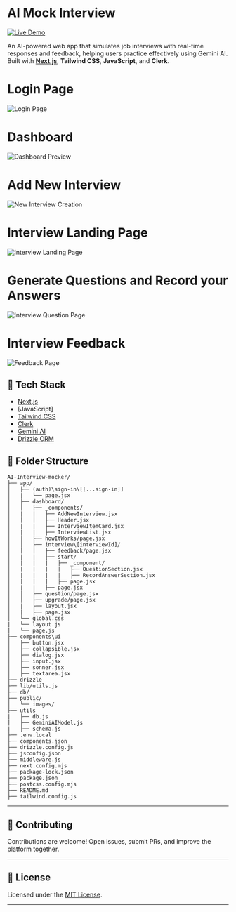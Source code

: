# **AI Mock Interview**
[![Live Demo](https://img.shields.io/badge/LIVE-DEMO-blue?style=for-the-badge&labelColor=333)](https://ai-interview-mocker-phi-teal.vercel.app/)

An AI-powered web app that simulates job interviews with real-time responses and feedback, helping users practice effectively using Gemini AI. Built with **[Next.js](https://nextjs.org)**, **Tailwind CSS**, **JavaScript**, and **Clerk**.

# **Login Page**
![Login Page](./public/images/AiMockInterview_1.png)

# **Dashboard**
![Dashboard Preview](./public/images/AiMockInterview_2.png)

# **Add New Interview**
![New Interview Creation](./public/images/AiMockInterview_3.png)

# **Interview Landing Page**
![Interview Landing Page](./public/images/AiMockInterview_4.png)

# **Generate Questions and Record your Answers**
![Interview Question Page](./public/images/AiMockInterview_5.png)

# **Interview Feedback**
![Feedback Page](./public/images/AiMockInterview_6.png)

## 🧰 Tech Stack

- [Next.js](https://nextjs.org/)
- [JavaScript]
- [Tailwind CSS](https://tailwindcss.com/)
- [Clerk](https://clerk.dev/)
- [Gemini AI](https://ai.google.dev/)
- [Drizzle ORM](https://orm.drizzle.team/)


## 📁 Folder Structure

```
AI-Interview-mocker/
├── app/
│   ├── (auth)\sign-in\[[...sign-in]]
│   |   └── page.jsx
│   ├── dashboard/
│   │   ├── _components/
│   |   |   ├── AddNewInterview.jsx
│   |   |   ├── Header.jsx
│   |   |   ├── InterviewItemCard.jsx
│   |   |   ├── InterviewList.jsx
│   │   ├── howItWorks/page.jsx
│   │   ├── interview\[interviewId]/
│   |   |   ├── feedback/page.jsx
│   |   |   ├── start/
│   |   |   |   ├── _component/
│   |   |   |   |   ├── QuestionSection.jsx
│   |   |   |   |   ├── RecordAnswerSection.jsx
│   |   |   |   ├── page.jsx
│   |   |   ├── page.jsx
│   │   ├── question/page.jsx
│   │   ├── upgrade/page.jsx
│   |   ├── layout.jsx
│   |   ├── page.jsx
│   └── global.css
|   └── layout.js
|   └── page.js
├── components\ui
│   ├── button.jsx
│   ├── collapsible.jsx
│   ├── dialog.jsx
│   ├── input.jsx
│   ├── sonner.jsx
│   ├── textarea.jsx
├── drizzle
├── lib/utils.js
├── db/
├── public/
│   └── images/
├── utils
|   ├── db.js
|   ├── GeminiAIModel.js
|   ├── schema.js
├── .env.local
├── components.json
├── drizzle.config.js
├── jsconfig.json
├── middleware.js
├── next.config.mjs
├── package-lock.json
├── package.json
├── postcss.config.mjs
├── README.md
├── tailwind.config.js
```

---
## 🤝 Contributing

Contributions are welcome! Open issues, submit PRs, and improve the platform together.

---

## 📄 License

Licensed under the [MIT License](LICENSE).

---
